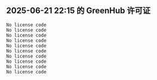 ## 2025-06-21 22:15 的 GreenHub 许可证
```
No license code
No license code
No license code
No license code
No license code
No license code
No license code
No license code
No license code
No license code
```
